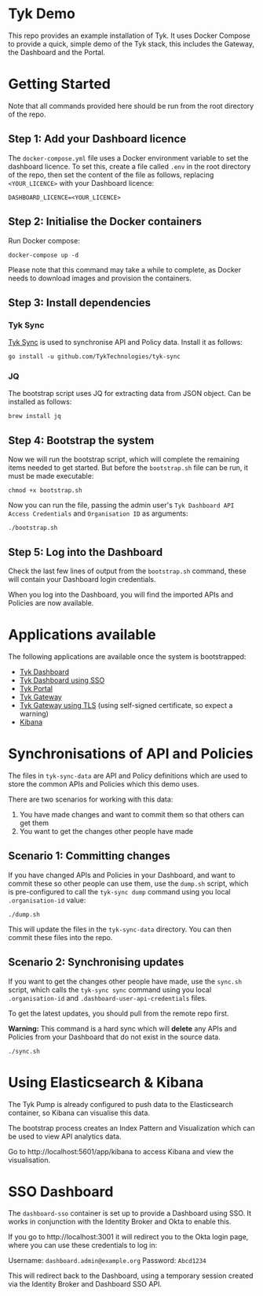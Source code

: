 # Tyk Demo

This repo provides an example installation of Tyk. It uses Docker Compose to provide a quick, simple demo of the Tyk stack, this includes the Gateway, the Dashboard and the Portal.

# Getting Started

Note that all commands provided here should be run from the root directory of the repo.

## Step 1: Add your Dashboard licence

The `docker-compose.yml` file uses a Docker environment variable to set the dashboard licence. To set this, create a file called `.env` in the root directory of the repo, then set the content of the file as follows, replacing `<YOUR_LICENCE>` with your Dashboard licence:

```
DASHBOARD_LICENCE=<YOUR_LICENCE>
```

## Step 2: Initialise the Docker containers

Run Docker compose:

```
docker-compose up -d
```

Please note that this command may take a while to complete, as Docker needs to download images and provision the containers.

## Step 3: Install dependencies

### Tyk Sync

[Tyk Sync](https://tyk.io/docs/advanced-configuration/manage-multiple-environments/tyk-sync/) is used to synchronise API and Policy data. Install it as follows:

```
go install -u github.com/TykTechnologies/tyk-sync
```

### JQ

The bootstrap script uses JQ for extracting data from JSON object. Can be installed as follows:

```
brew install jq
```

## Step 4: Bootstrap the system

Now we will run the bootstrap script, which will complete the remaining items needed to get started. But before the `bootstrap.sh` file can be run, it must be made executable:

```
chmod +x bootstrap.sh
```

Now you can run the file, passing the admin user's `Tyk Dashboard API Access Credentials` and `Organisation ID` as arguments:

```
./bootstrap.sh
```

## Step 5: Log into the Dashboard

Check the last few lines of output from the `bootstrap.sh` command, these will contain your Dashboard login credentials.

When you log into the Dashboard, you will find the imported APIs and Policies are now available.

# Applications available

The following applications are available once the system is bootstrapped:

- [Tyk Dashboard](http://localhost:3000)
- [Tyk Dashboard using SSO](http://localhost:3001)
- [Tyk Portal](http://localhost:3000/portal)
- [Tyk Gateway](http://localhost:8080/bootstrap-api/get)
- [Tyk Gateway using TLS](https://localhost:8081/bootstrap-api/get) (using self-signed certificate, so expect a warning)
- [Kibana](http://localhost:5601)

# Synchronisations of API and Policies

The files in `tyk-sync-data` are API and Policy definitions which are used to store the common APIs and Policies which this demo uses.

There are two scenarios for working with this data:

1. You have made changes and want to commit them so that others can get them
2. You want to get the changes other people have made

## Scenario 1: Committing changes

If you have changed APIs and Policies in your Dashboard, and want to commit these so other people can use them, use the `dump.sh` script, which is pre-configured to call the `tyk-sync dump` command using you local `.organisation-id` value:

```
./dump.sh
```

This will update the files in the `tyk-sync-data` directory. You can then commit these files into the repo.

## Scenario 2: Synchronising updates

If you want to get the changes other people have made, use the `sync.sh` script, which calls the `tyk-sync sync` command using you local `.organisation-id` and `.dashboard-user-api-credentials` files.

To get the latest updates, you should pull from the remote repo first.

**Warning:** This command is a hard sync which will **delete** any APIs and Policies from your Dashboard that do not exist in the source data.

```
./sync.sh
```

# Using Elasticsearch & Kibana

The Tyk Pump is already configured to push data to the Elasticsearch container, so Kibana can visualise this data.

The bootstrap process creates an Index Pattern and Visualization which can be used to view API analytics data.

Go to http://localhost:5601/app/kibana to access Kibana and view the visualisation.

# SSO Dashboard

The `dashboard-sso` container is set up to provide a Dashboard using SSO. It works in conjunction with the Identity Broker and Okta to enable this.

If you go to http://localhost:3001 it will redirect you to the Okta login page, where you can use these credentials to log in:

Username: `dashboard.admin@example.org`
Password: `Abcd1234`

This will redirect back to the Dashboard, using a temporary session created via the Identity Broker and Dashboard SSO API.
